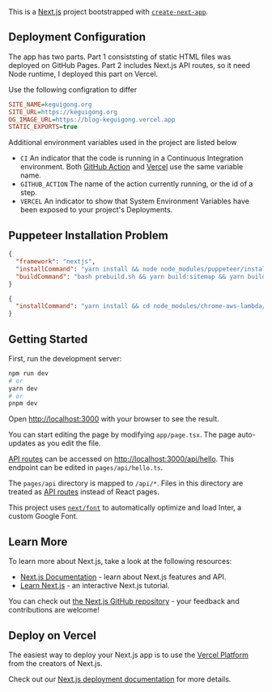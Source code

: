 This is a [Next.js](https://nextjs.org/) project bootstrapped with [`create-next-app`](https://github.com/vercel/next.js/tree/canary/packages/create-next-app).

## Deployment Configuration

The app has two parts. Part 1 consiststing of static HTML files was deployed on GitHub Pages. Part 2 includes Next.js API routes, so it need Node runtime, I deployed this part on Vercel.

Use the following configration to differ

```ini
SITE_NAME=keguigong.org
SITE_URL=https://keguigong.org
OG_IMAGE_URL=https://blog-keguigong.vercel.app
STATIC_EXPORTS=true
```

Additional environment variables used in the project are listed below

- `CI` An indicator that the code is running in a Continuous Integration environment. Both [GitHub Action](https://docs.github.com/en/actions/learn-github-actions/variables#default-environment-variables) and [Vercel](https://vercel.com/docs/projects/environment-variables/system-environment-variables#system-environment-variables) use the same variable name.
- `GITHUB_ACTION` The name of the action currently running, or the id of a step.
- `VERCEL` An indicator to show that System Environment Variables have been exposed to your project's Deployments.

## Puppeteer Installation Problem

```json
{
  "framework": "nextjs",
  "installCommand": "yarn install && node node_modules/puppeteer/install.mjs",
  "buildCommand": "bash prebuild.sh && yarn build:sitemap && yarn build"
}
```

```json
{
  "installCommand": "yarn install && cd node_modules/chrome-aws-lambda/ && npm install"
}
```

## Getting Started

First, run the development server:

```bash
npm run dev
# or
yarn dev
# or
pnpm dev
```

Open [http://localhost:3000](http://localhost:3000) with your browser to see the result.

You can start editing the page by modifying `app/page.tsx`. The page auto-updates as you edit the file.

[API routes](https://nextjs.org/docs/api-routes/introduction) can be accessed on [http://localhost:3000/api/hello](http://localhost:3000/api/hello). This endpoint can be edited in `pages/api/hello.ts`.

The `pages/api` directory is mapped to `/api/*`. Files in this directory are treated as [API routes](https://nextjs.org/docs/api-routes/introduction) instead of React pages.

This project uses [`next/font`](https://nextjs.org/docs/basic-features/font-optimization) to automatically optimize and load Inter, a custom Google Font.

## Learn More

To learn more about Next.js, take a look at the following resources:

- [Next.js Documentation](https://nextjs.org/docs) - learn about Next.js features and API.
- [Learn Next.js](https://nextjs.org/learn) - an interactive Next.js tutorial.

You can check out [the Next.js GitHub repository](https://github.com/vercel/next.js/) - your feedback and contributions are welcome!

## Deploy on Vercel

The easiest way to deploy your Next.js app is to use the [Vercel Platform](https://vercel.com/new?utm_medium=default-template&filter=next.js&utm_source=create-next-app&utm_campaign=create-next-app-readme) from the creators of Next.js.

Check out our [Next.js deployment documentation](https://nextjs.org/docs/deployment) for more details.
